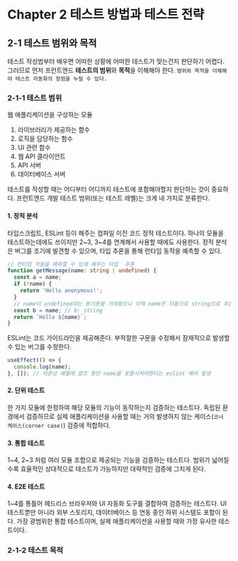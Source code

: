 # Chapter 2 테스트 방법과 테스트 전략

## 2-1 테스트 범위와 목적

테스트 작성법부터 배우면 어떠한 상황에 어떠한 테스트가 맞는건지 판단하기 어렵다. 그러므로 먼저 프런트엔드 <b>테스트의 범위</b>와 <b>목적</b>을 이해해야 한다. `범위와 목적을 이해해야 테스트 자동화의 장점을 누릴 수 있다.`

### 2-1-1 테스트 범위

웹 애플리케이션을 구성하는 모듈

1. 라이브러리가 제공하는 함수
2. 로직을 담당하는 함수
3. UI 관련 함수
4. 웹 API 클라이언트
5. API 서버
6. 데이터베이스 서버

테스트를 작성할 때는 어디부터 어디까지 테스트에 포함해야할지 판단하는 것이 중요하다. 프런트엔드 개발 테스트 범위(또는 테스트 레벨)는 크게 네 가지로 분류한다.

#### 1. 정적 분석

타입스크립트, ESLint 등이 해주는 컴파일 이전 코드 정적 테스트이다. 하나의 모듈을 테스트하는데에도 쓰이지만 2~3, 3~4를 연계해서 사용할 때에도 사용한다. 정적 분석은 버그를 조기에 발견할 수 있으며, 타입 추론을 통해 런타임 동작을 예측할 수 있다.

```typescript
// 런타입 작동을 예측할 수 있게 해주는 타입  추론
function getMessage(name: string | undefined) {
  const a = name;
  if (!name) {
    return 'Hello anonymous!';
  }
  // name이 undefined라는 분기문을 거쳐왔으니 이제 name은 자동으로 string으로 추론된다.
  const b = name; // b: string
  return `Hello ${name}`;
}
```

ESLint는 코드 가이드라인을 제공해준다. 부적절한 구문을 수정해서 잠재적으로 발생할 수 있는 버그를 수정한다.

```typescript
useEffect(() => {
  console.log(name);
}, []); // 의존성 배열에 참조 중인 name을 포함시켜야한다는 eslint 에러 발생
```

#### 2. 단위 테스트

한 가지 모듈에 한정하여 해당 모듈의 기능이 동작하는지 검증하는 테스트다. 독립된 환경에서 검증하므로 실제 애플리케이션을 사용할 때는 거의 발생하지 않는 케이스(`코너 케이스(corner case)`) 검증에 적합하다.

#### 3. 통합 테스트

1~4, 2~3 처럼 여러 모듈 조합으로 제공되는 기능을 검증하는 테스트다. 범위가 넓어질수록 효율적인 상대적으로 테스트가 가능하지만 대략적인 검증에 그치게 된다.

#### 4. E2E 테스트

1~4를 통틀어 헤드리스 브라우저와 UI 자동화 도구를 결합하여 검증하는 테스트다. UI 테스트뿐만 아니라 외부 스토리지, 데이터베이스 등 연동 중인 하위 시스템도 포함이 된다. 가장 광범위한 통합 테스트이며, 실제 애플리케이션을 사용할 때와 가장 유사한 테스트이다.

### 2-1-2 테스트 목적
